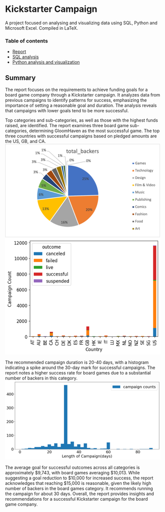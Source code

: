 # Kickstarter Campaign
A project focused on analysing and visualizing data using SQL, Python and Microsoft Excel. Compiled in LaTeX.

### Table of contents
- [Report](andrade_kickstarter/andrade_kickstarter.pdf)
- [SQL analysis](andrade_kickstarter/kickstarter.sql)
- [Python analysis and visualization](andrade_kickstarter/py_kickstarter.ipynb)

## Summary 
The report focuses on the requirements to achieve funding goals for a board game company through a Kickstarter campaign. It analyzes data from previous campaigns to identify patterns for success, emphasizing the importance of setting a reasonable goal and duration. The analysis reveals that campaigns with lower goals tend to be more successful.

Top categories and sub-categories, as well as those with the highest funds raised, are identified. The report examines three board game sub-categories, determining GloomHaven as the most successful game. The top three countries with successful campaigns based on pledged amounts are the US, GB, and CA.
![Categories](3_SQL/1_crowdfunding/visualizations/categories_backers.png)
![Countries](3_SQL/1_crowdfunding/visualizations/campaign_country.png)

The recommended campaign duration is 20-40 days, with a histogram indicating a spike around the 30-day mark for successful campaigns. The report notes a higher success rate for board games due to a substantial number of backers in this category.
![Duration](3_SQL/1_crowdfunding/visualizations/histogram.png)

The average goal for successful outcomes across all categories is approximately $9,743, with board games averaging $10,013. While suggesting a goal reduction to $10,000 for increased success, the report acknowledges that reaching $15,000 is reasonable, given the likely high number of backers in the board games category. It recommends running the campaign for about 30 days. Overall, the report provides insights and recommendations for a successful Kickstarter campaign for the board game company.
